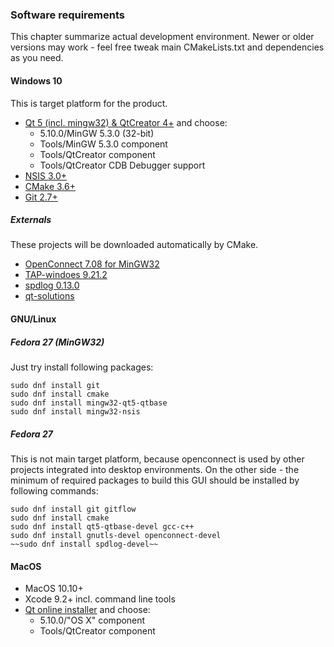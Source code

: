 ### Software requirements
This chapter summarize actual development environment. Newer or older versions may work - feel free tweak main CMakeLists.txt and dependencies as you need.

#### Windows 10
This is target platform for the product.

- [Qt 5 (incl. mingw32) & QtCreator 4+](http://download.qt.io/official_releases/online_installers/qt-unified-windows-x86-online.exe) and choose:
    - 5.10.0/MinGW 5.3.0 (32-bit)
    - Tools/MinGW 5.3.0 component
    - Tools/QtCreator component
    - Tools/QtCreator CDB Debugger support
- [NSIS 3.0+](http://nsis.sourceforge.net/Main_Page)
- [CMake 3.6+](https://cmake.org/)
- [Git 2.7+](https://git-scm.com/)

##### Externals

These projects will be downloaded automatically by CMake.

- [OpenConnect 7.08 for MinGW32](https://github.com/horar/openconnect/releases/tag/v7.08)
- [TAP-windoes 9.21.2](https://openvpn.net/index.php/open-source/downloads.html)
- [spdlog 0.13.0](https://github.com/gabime/spdlog)
- [qt-solutions](https://github.com/qtproject/qt-solutions.git)


#### GNU/Linux
##### Fedora 27 (MinGW32)
Just try install following packages:

    sudo dnf install git
    sudo dnf install cmake
    sudo dnf install mingw32-qt5-qtbase
    sudo dnf install mingw32-nsis

##### Fedora 27
This is not main target platform, because openconnect is used by other projects integrated into desktop environments. On the other side - the minimum of required packages to build this GUI should be installed by following commands:

    sudo dnf install git gitflow
    sudo dnf install cmake
    sudo dnf install qt5-qtbase-devel gcc-c++
    sudo dnf install gnutls-devel openconnect-devel
    ~~sudo dnf install spdlog-devel~~

#### MacOS
- MacOS 10.10+
- Xcode 9.2+ incl. command line tools
- [Qt online installer](http://download.qt.io/official_releases/online_installers/qt-unified-mac-x64-online.dmg) and choose:
    - 5.10.0/"OS X" component
    - Tools/QtCreator component
